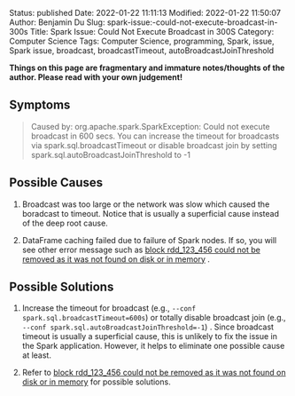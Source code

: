 Status: published
Date: 2022-01-22 11:11:13
Modified: 2022-01-22 11:50:07
Author: Benjamin Du
Slug: spark-issue:-could-not-execute-broadcast-in-300s
Title: Spark Issue: Could Not Execute Broadcast in 300S
Category: Computer Science
Tags: Computer Science, programming, Spark, issue, Spark issue, broadcast, broadcastTimeout, autoBroadcastJoinThreshold

**Things on this page are fragmentary and immature notes/thoughts of the author. Please read with your own judgement!**

## Symptoms

> Caused by: org.apache.spark.SparkException: Could not execute broadcast in 600 secs. You can increase the timeout for broadcasts via spark.sql.broadcastTimeout or disable broadcast join by setting spark.sql.autoBroadcastJoinThreshold to -1

## Possible Causes 

1. Broadcast was too large or the network was slow which caused the boradcast to timeout. 
    Notice that is usually a superficial cause instead of the deep root cause.

2. DataFrame caching failed due to failure of Spark nodes.
    If so,
    you will see other error message such as
    [block rdd_123_456 could not be removed as it was not found on disk or in memory](http://www.legendu.net/misc/blog/spark-issue:-block-could-not-be-removed-as-it-was-not-found-on-disk-or-in-memory/)
    .

## Possible Solutions 

1. Increase the timeout for broadcast
    (e.g., `--conf spark.sql.broadcastTimeout=600s`)
    or totally disable broadcast join
    (e.g., `--conf spark.sql.autoBroadcastJoinThreshold=-1`)
    .
    Since broadcast timeout is usually a superficial cause,
    this is unlikely to fix the issue in the Spark application.
    However,
    it helps to eliminate one possible cause at least.

2. Refer to 
    [block rdd_123_456 could not be removed as it was not found on disk or in memory](http://www.legendu.net/misc/blog/spark-issue:-block-could-not-be-removed-as-it-was-not-found-on-disk-or-in-memory/)
    for possible solutions.
